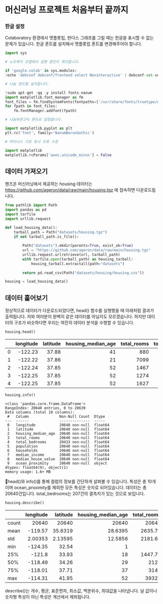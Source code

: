 # 머신러닝 프로젝트 처음부터 끝까지

### 한글 설정

Colaboratory 환경에서 맷플롯립, 판다스 그래프를 그릴 때는 한글을 표시할 수 없는 문제가 있습니다. 한글 폰트를 설치해서 맷플롯립 폰트를 변경해주어야 합니다. 

```python
import sys

# 노트북이 코랩에서 실행 중인지 체크합니다.

if 'google.colab' in sys.modules:
!echo 'debconf debconf/frontend select Noninteractive' | debconf-set-selections

# 나눔 폰트를 설치합니다.

!sudo apt-get -qq -y install fonts-nanum
import matplotlib.font_manager as fm
font_files = fm.findSystemFonts(fontpaths=['/usr/share/fonts/truetype/nanum'])
for fpath in font_files:
	fm.fontManager.addfont(fpath)

# 나눔바른고딕 폰트로 설정합니다.

import matplotlib.pyplot as plt
plt.rc('font', family='NanumBarunGothic')

# 마이너스 기호 표시 오류 수정

import matplotlib
matplotlib.rcParams['axes.unicode_minus'] = False
```


## 데이터 가져오기

핸즈온 머신러닝에서 제공하는 housing 데이터는 https://github.com/ageron/data/raw/main/housing.tgz 에 접속하면 다운로드됩니다. 

```python
from pathlib import Path
import pandas as pd
import tarfile
import urllib.request

def load_housing_data():
	tarball_path = Path("datasets/housing.tgz")
	if not tarball_path.is_file():
	
		Path("datasets").mkdir(parents=True, exist_ok=True)
		url = "https://github.com/ageron/data/raw/main/housing.tgz"
		urllib.request.urlretrieve(url, tarball_path)
		with tarfile.open(tarball_path) as housing_tarball:
			housing_tarball.extractall(path="datasets")
	
		return pd.read_csv(Path("datasets/housing/housing.csv"))

housing = load_housing_data()
```

## 데이터 훑어보기


정상적으로 데이터가 다운로드되었다면, head() 함수를 실행했을 때 아래처럼 결과가 출력됩니다. 저와 여러분이 완벽히 같은 데이터를  아닐지도 모르겠습니다. 하지만 데이터의 구조가 비슷하다면 우리는 여전히 데이터 분석을 수행할 수 있습니다. 

```python
housing.head()
```

|     | longitude | latitude | housing_median_age | total_rooms | total_bedrooms | population | households | median_income | median_house_value | ocean_proximity |
| --: | --------: | -------: | -----------------: | ----------: | -------------: | ---------: | ---------: | ------------: | -----------------: | :-------------- |
|   0 |   -122.23 |    37.88 |                 41 |         880 |            129 |        322 |        126 |        8.3252 |             452600 | NEAR BAY        |
|   1 |   -122.22 |    37.86 |                 21 |        7099 |           1106 |       2401 |       1138 |        8.3014 |             358500 | NEAR BAY        |
|   2 |   -122.24 |    37.85 |                 52 |        1467 |            190 |        496 |        177 |        7.2574 |             352100 | NEAR BAY        |
|   3 |   -122.25 |    37.85 |                 52 |        1274 |            235 |        558 |        219 |        5.6431 |             341300 | NEAR BAY        |
|   4 |   -122.25 |    37.85 |                 52 |        1627 |            280 |        565 |        259 |        3.8462 |             342200 | NEAR BAY        |

```python
housing.info()
```

```
<class 'pandas.core.frame.DataFrame'>
RangeIndex: 20640 entries, 0 to 20639
Data columns (total 10 columns):
 #   Column              Non-Null Count  Dtype  
---  ------              --------------  -----  
 0   longitude           20640 non-null  float64
 1   latitude            20640 non-null  float64
 2   housing_median_age  20640 non-null  float64
 3   total_rooms         20640 non-null  float64
 4   total_bedrooms      20433 non-null  float64
 5   population          20640 non-null  float64
 6   households          20640 non-null  float64
 7   median_income       20640 non-null  float64
 8   median_house_value  20640 non-null  float64
 9   ocean_proximity     20640 non-null  object 
dtypes: float64(9), object(1)
memory usage: 1.6+ MB
```

head()와 info()를 통해 컬럼의 정보를 간단하게 살펴볼 수 있습니다. 특성은 총 10개이며 ocean_proximity를 제외한 모든 특성은 숫자로 되어있습니다. 데이터는 총 20640건입니다. total_bedrooms는 207건의 결측치가 있는 것으로 보입니다.


```python
housing.describe()
```

|       |   longitude |    latitude |   housing_median_age |   total_rooms |   total_bedrooms |   population |   households |   median_income |   median_house_value |
|:------|------------:|------------:|---------------------:|--------------:|-----------------:|-------------:|-------------:|----------------:|---------------------:|
| count | 20640       | 20640       |           20640      |      20640    |        20433     |     20640    |     20640    |     20640       |                20640 |
| mean  |  -119.57    |    35.6319  |              28.6395 |       2635.76 |          537.871 |      1425.48 |       499.54 |         3.87067 |               206856 |
| std   |     2.00353 |     2.13595 |              12.5856 |       2181.62 |          421.385 |      1132.46 |       382.33 |         1.89982 |               115396 |
| min   |  -124.35    |    32.54    |               1      |          2    |            1     |         3    |         1    |         0.4999  |                14999 |
| 25%   |  -121.8     |    33.93    |              18      |       1447.75 |          296     |       787    |       280    |         2.5634  |               119600 |
| 50%   |  -118.49    |    34.26    |              29      |       2127    |          435     |      1166    |       409    |         3.5348  |               179700 |
| 75%   |  -118.01    |    37.71    |              37      |       3148    |          647     |      1725    |       605    |         4.74325 |               264725 |
| max   |  -114.31    |    41.95    |              52      |      39320    |         6445     |     35682    |      6082    |        15.0001  |               500001 |

describe()는 개수, 평균, 표준편차, 최소값, 백분위수, 최대값을 나타냅니다. 널 값이나 숫자형 특성이 아닌 특성은 계산에서 제외됩니다.


